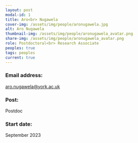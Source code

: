```yaml
---
layout: post
modal-id: 1
title: Aro<br> Nugawela
cover-img: /assets/img/people/aronugawela.jpg
alt: Aro Nugawela
thumbnail-img: /assets/img/people/aronugawela_avatar.png
share-img: /assets/img/people/aronugawela_avatar.png
role: Postdoctoral<br> Research Associate
peoples: true
tags: peoples
current: true
---
```


### Email address: 

aro.nugawela@york.ac.uk

### Post: 

Postdoc

### Start date: 

September 2023   
